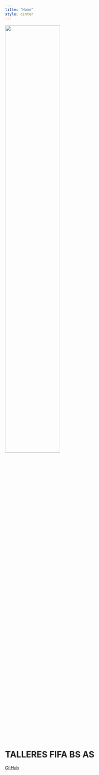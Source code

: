 ```yaml
---
title: "Home"
style: center
---
```


<img src="img/logo_fifa-white.png" width="60%">

# TALLERES FIFA BS AS

<span id="forkongithub">
  <a href="{{ site.source_link }}" class="bg-blue">
     GitHub <i class="fa fa-github"></i>
  </a>
</span>
